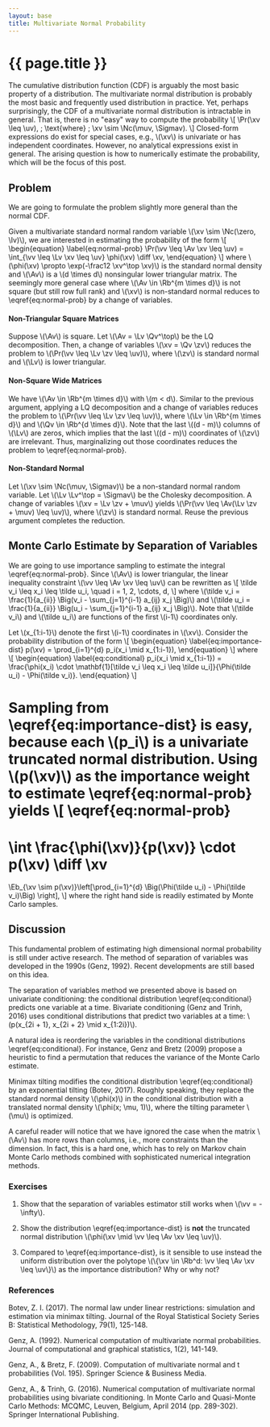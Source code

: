 ```yaml
---
layout: base
title: Multivariate Normal Probability
---
```

# {{ page.title }}

The cumulative distribution function (CDF) is arguably the most basic property of a distribution.
The multivariate normal distribution is probably the most basic and frequently used distribution in practice.
Yet, perhaps surprisingly, the CDF of a multivariate normal distribution is intractable in general.
That is, there is no "easy" way to compute the probability
\\[
    \Pr(\xv \leq \uv), \; \text{where} \; \xv \sim \Nc(\muv, \Sigmav).
\\]
Closed-form expressions do exist for special cases, e.g., \\(\xv\\) is univariate or has independent coordinates.
However, no analytical expressions exist in general.
The arising question is how to numerically estimate the probability, which will be the focus of this post.

## Problem
We are going to formulate the problem slightly more general than the normal CDF.

Given a multivariate standard normal random variable \\(\xv \sim \Nc(\zero, \Iv)\\), we are interested in estimating the probability of the form
\\[
\begin{equation}
\label{eq:normal-prob}
    \Pr(\vv \leq \Av \xv \leq \uv) = \int_{\vv \leq \Lv \xv \leq \uv} \phi(\xv) \diff \xv,
\end{equation}
\\]
where \\(\phi(\xv) \propto \exp(-\frac12 \xv^\top \xv)\\) is the standard normal density and \\(\Av\\) is a \\(d \times d\\) nonsingular lower triangular matrix.
The seemingly more general case where \\(\Av \in \Rb^{m \times d}\\) is not square (but still row full rank) and \\(\xv\\) is non-standard normal reduces to \eqref{eq:normal-prob} by a change of variables.

#### **Non-Triangular Square Matrices**
Suppose \\(\Av\\) is square.
Let \\(\Av = \Lv \Qv^\top\\) be the LQ decomposition.
Then, a change of variables \\(\xv = \Qv \zv\\) reduces the problem to \\(\Pr(\vv \leq \Lv \zv \leq \uv)\\), where \\(\zv\\) is standard normal and \\(\Lv\\) is lower triangular.

#### **Non-Square Wide Matrices**
We have \\(\Av \in \Rb^{m \times d}\\) with \\(m < d\\).
Similar to the previous argument, applying a LQ decomposition and a change of variables reduces the problem to
\\(\Pr(\vv \leq \Lv \zv \leq \uv)\\),
where \\(\Lv \in \Rb^{m \times d}\\) and \\(\Qv \in \Rb^{d \times d}\\).
Note that the last \\((d - m)\\) columns of \\(\Lv\\) are zeros, which implies that the last \\((d - m)\\) coordinates of \\(\zv\\) are irrelevant.
Thus, marginalizing out those coordinates reduces the problem to \eqref{eq:normal-prob}.

#### **Non-Standard Normal**
Let \\(\xv \sim \Nc(\muv, \Sigmav)\\) be a non-standard normal random variable.
Let \\(\Lv \Lv^\top = \Sigmav\\) be the Cholesky decomposition.
A change of variables \\(\xv = \Lv \zv + \muv\\) yields \\(\Pr(\vv \leq \Av(\Lv \zv + \muv) \leq \uv)\\), where \\(\zv\\) is standard normal.
Reuse the previous argument completes the reduction.

## Monte Carlo Estimate by Separation of Variables
We are going to use importance sampling to estimate the integral \eqref{eq:normal-prob}.
Since \\(\Av\\) is lower triangular, the linear inequality constraint \\(\vv \leq \Av \xv \leq \uv\\) can be rewritten as
\\[
    \tilde v_i \leq x_i \leq \tilde u_i, \quad i = 1, 2, \cdots, d,
\\]
where \\(\tilde v_i = \frac{1}{a_{ii}} \Big(v_i - \sum_{j=1}^{i-1} a_{ij} x_j \Big)\\)  and \\(\tilde u_i = \frac{1}{a_{ii}} \Big(u_i - \sum_{j=1}^{i-1} a_{ij} x_j \Big)\\).
Note that \\(\tilde v_i\\) and \\(\tilde u_i\\) are functions of the first \\(i-1\\) coordinates only.

Let \\(x_{1:i-1}\\) denote the first \\(i-1\\) coordinates in \\(\xv\\).
Consider the probability distribution of the form
\\[
\begin{equation}
\label{eq:importance-dist}
    p(\xv) = \prod_{i=1}^{d} p_i(x_i \mid x_{1:i-1}),
\end{equation}
\\]
where
\\[
\begin{equation}
\label{eq:conditional}
    p_i(x_i \mid x_{1:i-1}) = \frac{\phi(x_i) \cdot \mathbf{1}[\tilde v_i \leq x_i \leq \tilde u_i]}{\Phi(\tilde u_i) - \Phi(\tilde v_i)}.
\end{equation}
\\]

Sampling from \eqref{eq:importance-dist} is easy, because each \\(p_i\\) is a univariate truncated normal distribution.
Using \\(p(\xv)\\) as the importance weight to estimate \eqref{eq:normal-prob} yields
\\[
\eqref{eq:normal-prob}
=
\int \frac{\phi(\xv)}{p(\xv)} \cdot p(\xv) \diff \xv
=
\Eb_{\xv \sim p(\xv)}\left[\prod_{i=1}^{d} \Big(\Phi(\tilde u_i) - \Phi(\tilde v_i)\Big) \right],
\\]
where the right hand side is readily estimated by Monte Carlo samples.

## Discussion
This fundamental problem of estimating high dimensional normal probability is still under active research.
The method of separation of variables was developed in the 1990s (Genz, 1992).
Recent developments are still based on this idea.

The separation of variables method we presented above is based on univariate conditioning: the conditional distribution \eqref{eq:conditional} predicts one variable at a time.
Bivariate conditioning (Genz and Trinh, 2016) uses conditional distributions that predict two variables at a time: \\(p(x_{2i + 1}, x_{2i + 2} \mid x_{1:2i})\\).

A natural idea is reordering the variables in the conditional distributions \eqref{eq:conditional}.
For instance, Genz and Bretz (2009) propose a heuristic to find a permutation that reduces the variance of the Monte Carlo estimate.

Minimax tilting modifies the conditional distribution \eqref{eq:conditional} by an exponential tilting (Botev, 2017).
Roughly speaking, they replace the standard normal density \\(\phi(x)\\) in the conditional distribution with a translated normal density \\(\phi(x; \mu, 1)\\), where the tilting parameter \\(\mu\\) is optimized.

A careful reader will notice that we have ignored the case when the matrix \\(\Av\\) has more rows than columns, i.e., more constraints than the dimension.
In fact, this is a hard one, which has to rely on Markov chain Monte Carlo methods combined with sophisticated numerical integration methods.

### **Exercises**
1. Show that the separation of variables estimator still works when \\(\vv = -\infty\\).

1. Show the distribution \eqref{eq:importance-dist} is **not** the truncated normal distribution \\(\phi(\xv \mid \vv \leq \Av \xv \leq \uv)\\).

1. Compared to \eqref{eq:importance-dist}, is it sensible to use instead the uniform distribution over the polytope \\(\\{\xv \in \Rb^d: \vv \leq \Av \xv \leq \uv\\}\\) as the importance distribution? Why or why not?

### **References**
Botev, Z. I. (2017). The normal law under linear restrictions: simulation and estimation via minimax tilting. Journal of the Royal Statistical Society Series B: Statistical Methodology, 79(1), 125-148.

Genz, A. (1992). Numerical computation of multivariate normal probabilities. Journal of computational and graphical statistics, 1(2), 141-149.

Genz, A., & Bretz, F. (2009). Computation of multivariate normal and t probabilities (Vol. 195). Springer Science & Business Media.

Genz, A., & Trinh, G. (2016). Numerical computation of multivariate normal probabilities using bivariate conditioning. In Monte Carlo and Quasi-Monte Carlo Methods: MCQMC, Leuven, Belgium, April 2014 (pp. 289-302). Springer International Publishing.
